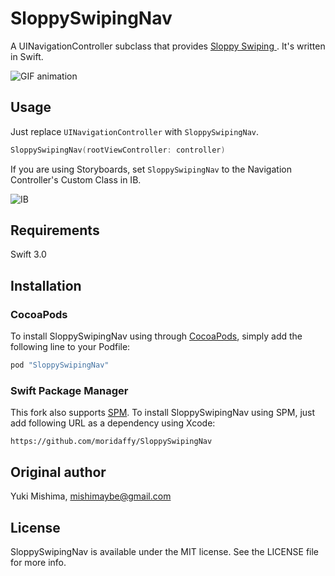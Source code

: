 # SloppySwipingNav

A UINavigationController subclass that provides [Sloppy Swiping ](http://thenewsprint.co/2014/04/16/sloppy-swiping/).
It's written in Swift.

![GIF animation](gesture.gif)

## Usage

Just replace `UINavigationController` with `SloppySwipingNav`.

```swift
SloppySwipingNav(rootViewController: controller)
```

If you are using Storyboards, set `SloppySwipingNav` to the Navigation Controller's Custom Class in IB.

![IB](ib.png)


## Requirements

Swift 3.0

## Installation

### CocoaPods

To install SloppySwipingNav using through [CocoaPods](http://cocoapods.org), simply add the following line to your Podfile:

```ruby
pod "SloppySwipingNav"
```

### Swift Package Manager

This fork also supports [SPM](https://www.swift.org/package-manager/). To install SloppySwipingNav using SPM, just add following URL as a dependency using Xcode:

```
https://github.com/moridaffy/SloppySwipingNav
```

## Original author

Yuki Mishima, mishimaybe@gmail.com

## License

SloppySwipingNav is available under the MIT license. See the LICENSE file for more info.
